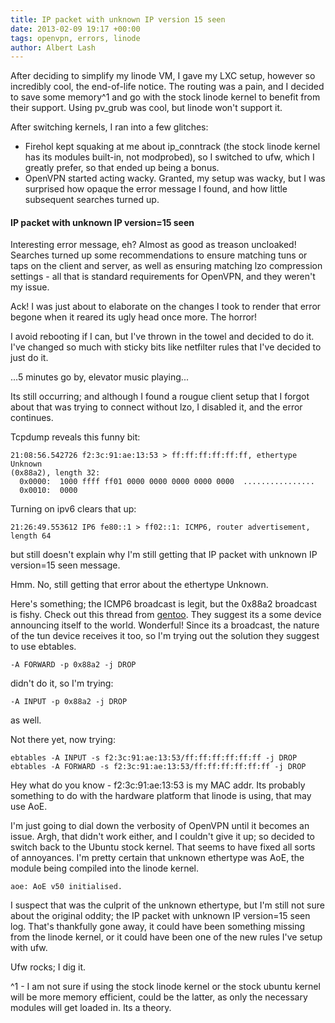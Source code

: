 ```yaml
---
title: IP packet with unknown IP version 15 seen
date: 2013-02-09 19:17 +00:00
tags: openvpn, errors, linode
author: Albert Lash
---
```

After deciding to simplify my linode VM, I gave my LXC setup, however so
incredibly cool, the end-of-life notice. The routing was a pain, and I decided
to save some memory^1 and go with the stock linode kernel to benefit from their
support. Using pv_grub was cool, but linode won't support it.

After switching kernels, I ran into a few glitches:

* Firehol kept squaking at me about ip_conntrack (the stock linode kernel
  has its modules built-in, not modprobed), so I switched to ufw, which
  I greatly prefer, so that ended up being a bonus.
* OpenVPN started acting wacky. Granted, my setup was wacky, but I was surprised
  how opaque the error message I found, and how little subsequent searches
  turned up.

#### IP packet with unknown IP version=15 seen

Interesting error message, eh? Almost as good as treason uncloaked!
Searches turned up some recommendations to ensure matching tuns or taps on the
client and server, as well as ensuring matching lzo compression settings - all
that is standard requirements for OpenVPN, and they weren't my issue.

Ack! I was just about to elaborate on the changes I took to render that error
begone when it reared its ugly head once more. The horror!

I avoid rebooting if I can, but I've thrown in the towel and decided to do it.
I've changed so much with sticky bits like netfilter rules that I've decided to
just do it.

...5 minutes go by, elevator music playing...

Its still occurring; and although I found a rougue client setup that I forgot
about that was trying to connect without lzo, I disabled it, and the error
continues.

Tcpdump reveals this funny bit:

~~~
21:08:56.542726 f2:3c:91:ae:13:53 > ff:ff:ff:ff:ff:ff, ethertype Unknown
(0x88a2), length 32:
  0x0000:  1000 ffff ff01 0000 0000 0000 0000 0000  ................
  0x0010:  0000         
~~~

Turning on ipv6 clears that up:

    21:26:49.553612 IP6 fe80::1 > ff02::1: ICMP6, router advertisement, length 64

but still doesn't explain why I'm still getting that IP packet with unknown IP
version=15 seen message.

Hmm. No, still getting that error about the ethertype Unknown.

Here's something; the ICMP6 broadcast is legit, but the 0x88a2 broadcast is
fishy. Check out this thread from [gentoo][gentoo0x88a2]. They suggest its
a some device announcing itself to the world. Wonderful! Since its
a broadcast, the nature of the tun device receives it too, so I'm trying out the
solution they suggest to use ebtables.

    -A FORWARD -p 0x88a2 -j DROP

didn't do it, so I'm trying:

    -A INPUT -p 0x88a2 -j DROP

as well.

Not there yet, now trying:

    ebtables -A INPUT -s f2:3c:91:ae:13:53/ff:ff:ff:ff:ff:ff -j DROP
    ebtables -A FORWARD -s f2:3c:91:ae:13:53/ff:ff:ff:ff:ff:ff -j DROP

Hey what do you know - f2:3c:91:ae:13:53 is my MAC addr. Its probably something
to do with the hardware platform that linode is using, that may use AoE.

I'm just going to dial down the verbosity of OpenVPN until it becomes an issue.
Argh, that didn't work either, and I couldn't give it up; so decided to switch
back to the Ubuntu stock kernel. That seems to have fixed all sorts of
annoyances. I'm pretty certain that unknown ethertype was AoE, the module being
compiled into the linode kernel.

    aoe: AoE v50 initialised.

I suspect that was the culprit of the unknown ethertype, but I'm still not sure
about the original oddity; the IP packet with unknown IP version=15 seen log.
That's thankfully gone away, it could have been something missing from the
linode kernel, or it could have been one of the new rules I've setup with ufw.

Ufw rocks; I dig it.

^1 - I am not sure if using the stock linode kernel or the stock ubuntu kernel
will be more memory efficient, could be the latter, as only the necessary
modules will get loaded in. Its a theory.

[gentoo0x88a2]: http://forums.gentoo.org/viewtopic-t-945874.html
